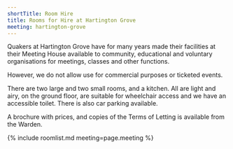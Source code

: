 ```yaml
---
shortTitle: Room Hire
title: Rooms for Hire at Hartington Grove
meeting: hartington-grove
---
```


Quakers at Hartington Grove have for many years made their facilities at their Meeting House available to community, educational and voluntary organisations for meetings, classes and other functions.

However, we do not allow use for commercial purposes or ticketed events.

There are two large and two small rooms, and a kitchen. All are light and airy, on the ground floor, are suitable for wheelchair access and we have an accessible toilet. There is also car parking available.

A brochure with prices, and copies of the Terms of Letting is available from the Warden.

{% include roomlist.md meeting=page.meeting %}
